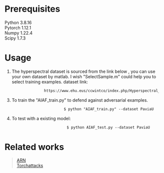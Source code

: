 # Prerequisites
Python 3.8.16<br>
Pytorch 1.12.1<br>
Numpy 1.22.4<br>
Scipy 1.7.3<br>

# Usage
1. The hyperspectral dataset is sourced from the link below , you can use your own dataset by matlab. I wish "SelectSample.m" could help you to select training examples. dataset link:<br>
```asp
                  https://www.ehu.eus/ccwintco/index.php/Hyperspectral_Remote_Sensing_Scenes
```

3. To train the "AIAF_train.py" to defend against adversarial examples.<br>
  ```asp
                             $ python "AIAF_train.py" --dataset PaviaU
   ```
   
4. To test with a existing model:<br>
    ```asp
                             $ python AIAF_test.py --dataset PaviaU
   ```
						  
# Related works
>[ ARN](https://github.com/dwDavidxd/ARN " ARN")<br>
[ Torchattacks](https://github.com/Harry24k/adversarial-attacks-pytorch "> Torchattacks")
